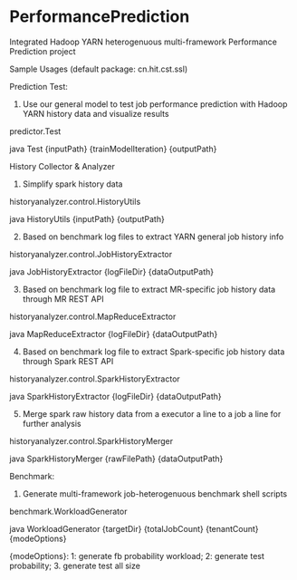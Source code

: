 # PerformancePrediction
Integrated Hadoop YARN heterogenuous multi-framework Performance Prediction project

Sample Usages (default package: cn.hit.cst.ssl)

Prediction Test:

1. Use our general model to test job performance prediction with Hadoop YARN history data and visualize results

predictor.Test

java Test {inputPath} {trainModelIteration} {outputPath}

History Collector & Analyzer

1. Simplify spark history data

historyanalyzer.control.HistoryUtils

java HistoryUtils {inputPath} {outputPath}

2. Based on benchmark log files to extract YARN general job history info

historyanalyzer.control.JobHistoryExtractor

java JobHistoryExtractor {logFileDir} {dataOutputPath}

3. Based on benchmark log file to extract MR-specific job history data through MR REST API

historyanalyzer.control.MapReduceExtractor

java MapReduceExtractor {logFileDir} {dataOutputPath}

4. Based on benchmark log file to extract Spark-specific job history data through Spark REST API

historyanalyzer.control.SparkHistoryExtractor

java SparkHistoryExtractor {logFileDir} {dataOutputPath}

5. Merge spark raw history data from a executor a line to a job a line for further analysis

historyanalyzer.control.SparkHistoryMerger

java SparkHistoryMerger {rawFilePath} {dataOutputPath}

Benchmark:

1. Generate multi-framework job-heterogenuous benchmark shell scripts

benchmark.WorkloadGenerator

java WorkloadGenerator {targetDir} {totalJobCount} {tenantCount} {modeOptions}

{modeOptions}: 1: generate fb probability workload; 2: generate test probability; 3. generate test all size
